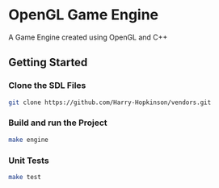 # OpenGL Game Engine

A Game Engine created using OpenGL and C++

## Getting Started

### Clone the SDL Files

```bash
git clone https://github.com/Harry-Hopkinson/vendors.git
```

### Build and run the Project

```bash
make engine
```

### Unit Tests

```bash
make test
```
